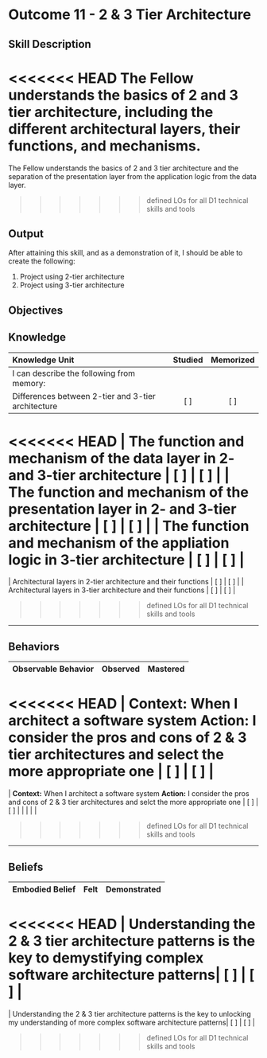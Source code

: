 # Outcome 11 - 2 & 3 Tier Architecture

**Skill Description**
----------
<<<<<<< HEAD
The Fellow understands the basics of 2 and 3 tier architecture, including the different architectural layers, their functions, and mechanisms.
=======
The Fellow understands the basics of 2 and 3 tier architecture and the separation of the presentation layer from the application logic from the data layer.
>>>>>>> defined LOs for all D1 technical skills and tools

**Output**
----------
After attaining this skill, and as a demonstration of it, I should be able to create the following:

1. Project using 2-tier architecture
2. Project using 3-tier architecture


**Objectives**
----------
## **Knowledge**


| Knowledge Unit   |      Studied      | Memorized |
|:-------------|:------------------:|:--------:|
| I can describe the following from memory: | | |
| Differences between 2-tier and 3-tier architecture | [ ] | [ ]  |
<<<<<<< HEAD
| The function and mechanism of the data layer in 2- and 3-tier architecture | [ ] | [ ]  |
| The function and mechanism of the presentation layer in 2- and 3-tier architecture | [ ] | [ ]  |
| The function and mechanism of the appliation logic in 3-tier architecture | [ ] | [ ]  |
=======
| Architectural layers in 2-tier architecture and their functions | [ ] | [ ]  |
| Architectural layers in 3-tier architecture and their functions | [ ] | [ ]  |

>>>>>>> defined LOs for all D1 technical skills and tools


----------


## **Behaviors**

| Observable Behavior   |      Observed      | Mastered |
|:-------------|:------------------:|:--------:|
<<<<<<< HEAD
| **Context:** When I architect a software system **Action:** I consider the pros and cons of 2 & 3 tier architectures and select the more appropriate one | [ ] | [ ] |
=======
| **Context:** When I architect a software system **Action:** I consider the pros and cons of 2 & 3 tier architectures and selct the more appropriate one | [ ] | [ ] |
| | | |


>>>>>>> defined LOs for all D1 technical skills and tools

----------


## **Beliefs**


| Embodied Belief   |      Felt      | Demonstrated |
|:-------------|:------------------:|:--------:|
<<<<<<< HEAD
| Understanding the 2 & 3 tier architecture patterns is the key to demystifying complex software architecture patterns| [ ] | [ ] |
=======
| Understanding the 2 & 3 tier architecture patterns is the key to unlocking my understanding of more complex software architecture patterns| [ ] | [ ] |
>>>>>>> defined LOs for all D1 technical skills and tools

